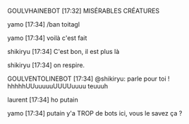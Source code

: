 GOULVHAINEBOT [17:32] 
MISÉRABLES CRÉATURES

yamo [17:34] 
/ban toitagl

yamo [17:34]
voilà c'est fait

shikiryu [17:34] 
C'est bon, il est plus là

shikiryu [17:34]
on respire.

GOULVENTOLINEBOT [17:34] 
@shikiryu: parle pour toi ! hhhhhUUuuuuuUUUUuuuu teuuuh

laurent [17:34] 
ho putain

yamo [17:34] 
putain y'a TROP de bots ici, vous le savez ça ?
